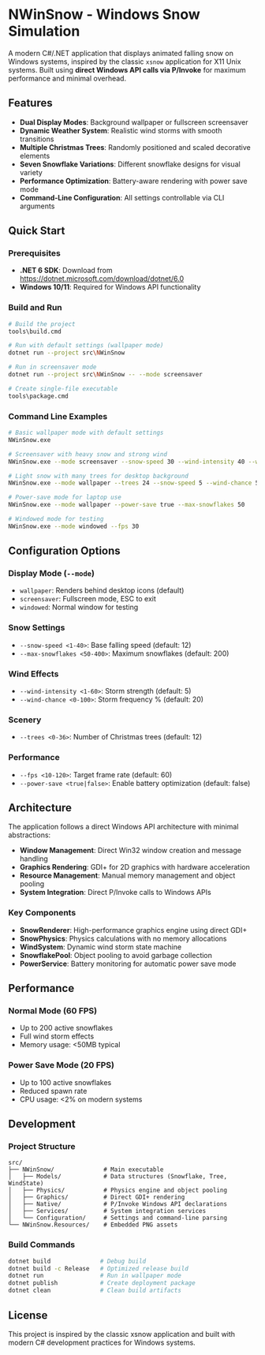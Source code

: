 # NWinSnow - Windows Snow Simulation

A modern C#/.NET application that displays animated falling snow on Windows systems, inspired by the classic `xsnow` application for X11 Unix systems. Built using **direct Windows API calls via P/Invoke** for maximum performance and minimal overhead.

## Features

- **Dual Display Modes**: Background wallpaper or fullscreen screensaver
- **Dynamic Weather System**: Realistic wind storms with smooth transitions  
- **Multiple Christmas Trees**: Randomly positioned and scaled decorative elements
- **Seven Snowflake Variations**: Different snowflake designs for visual variety
- **Performance Optimization**: Battery-aware rendering with power save mode
- **Command-Line Configuration**: All settings controllable via CLI arguments

## Quick Start

### Prerequisites

- **.NET 6 SDK**: Download from https://dotnet.microsoft.com/download/dotnet/6.0
- **Windows 10/11**: Required for Windows API functionality

### Build and Run

```bash
# Build the project
tools\build.cmd

# Run with default settings (wallpaper mode)
dotnet run --project src\NWinSnow

# Run in screensaver mode
dotnet run --project src\NWinSnow -- --mode screensaver

# Create single-file executable
tools\package.cmd
```

### Command Line Examples

```bash
# Basic wallpaper mode with default settings
NWinSnow.exe

# Screensaver with heavy snow and strong wind
NWinSnow.exe --mode screensaver --snow-speed 30 --wind-intensity 40 --wind-chance 60

# Light snow with many trees for desktop background  
NWinSnow.exe --mode wallpaper --trees 24 --snow-speed 5 --wind-chance 5

# Power-save mode for laptop use
NWinSnow.exe --mode wallpaper --power-save true --max-snowflakes 50

# Windowed mode for testing
NWinSnow.exe --mode windowed --fps 30
```

## Configuration Options

### Display Mode (`--mode`)
- `wallpaper`: Renders behind desktop icons (default)
- `screensaver`: Fullscreen mode, ESC to exit
- `windowed`: Normal window for testing

### Snow Settings
- `--snow-speed <1-40>`: Base falling speed (default: 12)
- `--max-snowflakes <50-400>`: Maximum snowflakes (default: 200)

### Wind Effects  
- `--wind-intensity <1-60>`: Storm strength (default: 5)
- `--wind-chance <0-100>`: Storm frequency % (default: 20)

### Scenery
- `--trees <0-36>`: Number of Christmas trees (default: 12)

### Performance
- `--fps <10-120>`: Target frame rate (default: 60)
- `--power-save <true|false>`: Enable battery optimization (default: false)

## Architecture

The application follows a direct Windows API architecture with minimal abstractions:

- **Window Management**: Direct Win32 window creation and message handling
- **Graphics Rendering**: GDI+ for 2D graphics with hardware acceleration
- **Resource Management**: Manual memory management and object pooling
- **System Integration**: Direct P/Invoke calls to Windows APIs

### Key Components

- **SnowRenderer**: High-performance graphics engine using direct GDI+
- **SnowPhysics**: Physics calculations with no memory allocations
- **WindSystem**: Dynamic wind storm state machine
- **SnowflakePool**: Object pooling to avoid garbage collection
- **PowerService**: Battery monitoring for automatic power save mode

## Performance

### Normal Mode (60 FPS)
- Up to 200 active snowflakes
- Full wind storm effects
- Memory usage: <50MB typical

### Power Save Mode (20 FPS)  
- Up to 100 active snowflakes
- Reduced spawn rate
- CPU usage: <2% on modern systems

## Development

### Project Structure

```
src/
├── NWinSnow/              # Main executable
│   ├── Models/            # Data structures (Snowflake, Tree, WindState)
│   ├── Physics/           # Physics engine and object pooling
│   ├── Graphics/          # Direct GDI+ rendering
│   ├── Native/            # P/Invoke Windows API declarations
│   ├── Services/          # System integration services
│   └── Configuration/     # Settings and command-line parsing
└── NWinSnow.Resources/    # Embedded PNG assets
```

### Build Commands

```bash
dotnet build              # Debug build
dotnet build -c Release   # Optimized release build
dotnet run                # Run in wallpaper mode
dotnet publish            # Create deployment package
dotnet clean              # Clean build artifacts
```

## License

This project is inspired by the classic xsnow application and built with modern C# development practices for Windows systems.
